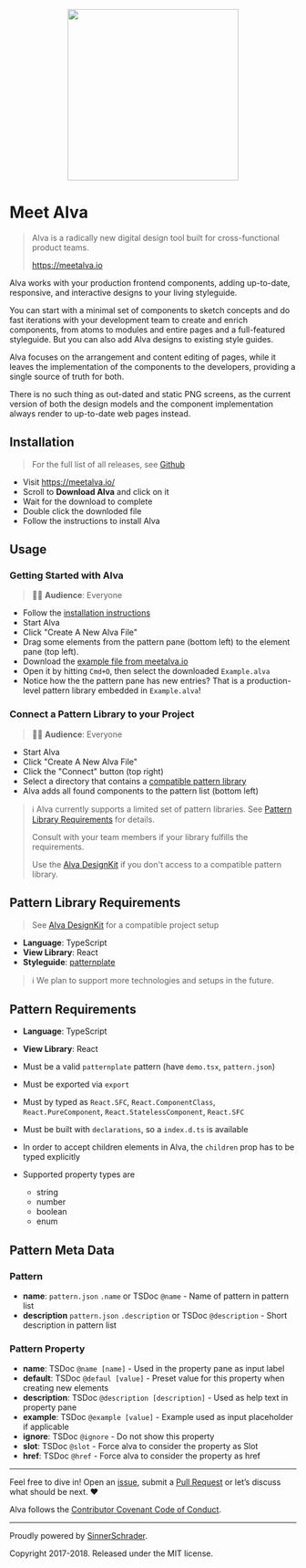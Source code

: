 <p align="center">
<img src="https://meetalva.github.io/media/alva.svg" width="300">
</p>

# Meet Alva

> Alva is a radically new digital design tool built for cross-functional product teams.
>
> https://meetalva.io


Alva works with your production frontend components, adding up-to-date, responsive, and interactive designs to your living styleguide.

You can start with a minimal set of components to sketch concepts and do fast iterations with your development team to create and enrich components, from atoms to modules and entire pages and a full-featured styleguide. But you can also add Alva designs to existing style
guides.

Alva focuses on the arrangement and content editing of pages, while it leaves the implementation of the components to the developers, providing a single source of truth for both.

There is no such thing as out-dated and static PNG screens, as the current version of both the design models and the component implementation always render to up-to-date web pages instead.

## Installation

> For the full list of all releases, see [Github](https://github.com/meetalva/alva/releases)

* Visit https://meetalva.io/
* Scroll to **Download Alva** and click on it
* Wait for the download to complete
* Double click the downloded file
* Follow the instructions to install Alva

## Usage

### Getting Started with Alva

> 👩‍🎓 **Audience**: Everyone

* Follow the [installation instructions](#installation)
* Start Alva
* Click "Create A New Alva File"
* Drag some elements from the pattern pane (bottom left) to the element pane (top left).
* Download the [example file from meetalva.io](https://meetalva.io/Example.alva)
* Open it by hitting `Cmd+O`, then select the downloaded `Example.alva`
* Notice how the the pattern pane has new entries? That is a production-level pattern library embedded in `Example.alva`!


### Connect a Pattern Library to your Project

> 👩‍🎓 **Audience**: Everyone

* Start Alva
* Click "Create A New Alva File"
* Click the "Connect" button (top right)
* Select a directory that contains a [compatible pattern library](#pattern-library-requirements)
* Alva adds all found components to the pattern list (bottom left)

> :information_source: Alva currently supports a limited set of pattern libraries. See [Pattern Library Requirements](#pattern-library-requirements) for details. 
>
> Consult with your team members if your library fulfills the requirements.
>
> Use the [Alva DesignKit](git@github.com:meetalva/designkit.git) if you don't access to a compatible pattern library.


## Pattern Library Requirements

> See [Alva DesignKit](https://github.com/meetalva/designkit) for a compatible project setup

* **Language**: TypeScript
* **View Library**: React
* **Styleguide**: [patternplate](https://patternplate.github.io/)

> :information_source: We plan to support more technologies and setups in the future.


## Pattern Requirements

* **Language**: TypeScript
* **View Library**: React

* Must be a valid `patternplate` pattern (have `demo.tsx`, `pattern.json`)
* Must be exported via `export`
* Must by typed as `React.SFC`, `React.ComponentClass`, `React.PureComponent`, `React.StatelessComponent`, `React.SFC`
* Must be built with `declarations`, so a `index.d.ts` is available
* In order to accept children elements in Alva, the `children` prop has to be typed explicitly

* Supported property types are
  * string
  * number
  * boolean
  * enum

## Pattern Meta Data

### Pattern

* **name**: `pattern.json` `.name` or TSDoc `@name` - Name of pattern in pattern list
* **description**  `pattern.json` `.description` or TSDoc `@description` - Short description in pattern list

### Pattern Property

* **name**: TSDoc `@name [name]` - Used in the property pane as input label
* **default**: TSDoc `@defaul [value]` - Preset value for this property when creating new elements
* **description**: TSDoc `@description [description]` - Used as help text in property pane
* **example**: TSDoc `@example [value]` - Example used as input placeholder if applicable
* **ignore**: TSDoc `@ignore` - Do not show this property
* **slot**: TSDoc `@slot` - Force alva to consider the property as Slot
* **href**: TSDoc `@href` - Force alva to consider the property as href 

---

Feel free to dive in! Open an [issue](https://github.com/meetalva/alva/issues/new), submit a
[Pull Request](https://github.com/meetalva/alva/compare) or let’s discuss what should be next. ❤️

Alva follows the [Contributor Covenant Code of Conduct](CODE_OF_CONDUCT.md).

---

Proudly powered by [SinnerSchrader](https://github.com/sinnerschrader).

Copyright 2017-2018. Released under the MIT license.

